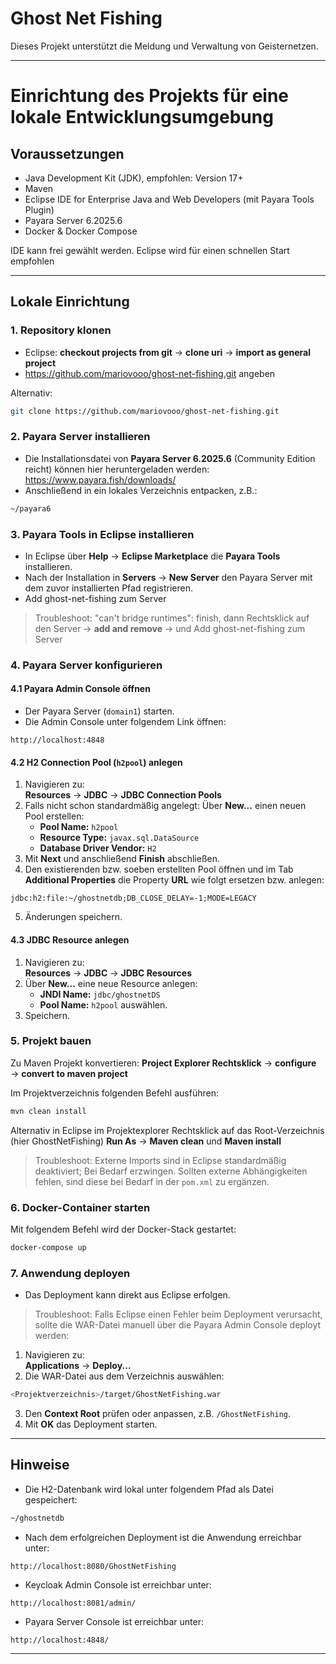 
# Ghost Net Fishing

Dieses Projekt unterstützt die Meldung und Verwaltung von Geisternetzen.  

---

# Einrichtung des Projekts für eine lokale Entwicklungsumgebung

## Voraussetzungen

- Java Development Kit (JDK), empfohlen: Version 17+
- Maven
- Eclipse IDE for Enterprise Java and Web Developers (mit Payara Tools Plugin)
- Payara Server 6.2025.6
- Docker & Docker Compose

IDE kann frei gewählt werden. Eclipse wird für einen schnellen Start empfohlen

---

## Lokale Einrichtung

### 1. Repository klonen

- Eclipse: **checkout projects from git** → **clone uri** → **import as general project**
- https://github.com/mariovooo/ghost-net-fishing.git angeben

Alternativ:

```bash
git clone https://github.com/mariovooo/ghost-net-fishing.git
```

### 2. Payara Server installieren

- Die Installationsdatei von **Payara Server 6.2025.6** (Community Edition reicht) können hier heruntergeladen werden:  
  https://www.payara.fish/downloads/
- Anschließend in ein lokales Verzeichnis entpacken, z.B.:

```bash
~/payara6
```

### 3. Payara Tools in Eclipse installieren

- In Eclipse über **Help** → **Eclipse Marketplace** die **Payara Tools** installieren.
- Nach der Installation in **Servers** → **New Server** den Payara Server mit dem zuvor installierten Pfad registrieren.
- Add ghost-net-fishing zum Server
> Troubleshoot: "can't bridge runtimes": finish, dann Rechtsklick auf den Server → **add and remove** → und Add ghost-net-fishing zum Server

### 4. Payara Server konfigurieren

#### 4.1 Payara Admin Console öffnen

- Der Payara Server (`domain1`) starten.
- Die Admin Console unter folgendem Link öffnen:

```
http://localhost:4848
```

#### 4.2 H2 Connection Pool (`h2pool`) anlegen

1. Navigieren zu:  
   **Resources** → **JDBC** → **JDBC Connection Pools**
2. Falls nicht schon standardmäßig angelegt: Über **New...** einen neuen Pool erstellen:
   - **Pool Name:** `h2pool`
   - **Resource Type:** `javax.sql.DataSource`
   - **Database Driver Vendor:** `H2`
3. Mit **Next** und anschließend **Finish** abschließen.
4. Den existierenden bzw. soeben erstellten Pool öffnen und im Tab **Additional Properties** die Property **URL** wie folgt ersetzen bzw. anlegen:

```
jdbc:h2:file:~/ghostnetdb;DB_CLOSE_DELAY=-1;MODE=LEGACY
```

5. Änderungen speichern.

#### 4.3 JDBC Resource anlegen

1. Navigieren zu:  
   **Resources** → **JDBC** → **JDBC Resources**
2. Über **New...** eine neue Resource anlegen:
   - **JNDI Name:** `jdbc/ghostnetDS`
   - **Pool Name:** `h2pool` auswählen.
3. Speichern.

### 5. Projekt bauen

Zu Maven Projekt konvertieren: **Project Explorer Rechtsklick** → **configure** → **convert to maven project**

Im Projektverzeichnis folgenden Befehl ausführen:

```bash
mvn clean install
```

Alternativ in Eclipse im Projektexplorer Rechtsklick auf das Root-Verzeichnis (hier GhostNetFishing) **Run As** → **Maven clean** und **Maven install**

> Troubleshoot: Externe Imports sind in Eclipse standardmäßig deaktiviert; Bei Bedarf erzwingen. Sollten externe Abhängigkeiten fehlen, sind diese bei Bedarf in der `pom.xml` zu ergänzen.

### 6. Docker-Container starten

Mit folgendem Befehl wird der Docker-Stack gestartet:

```bash
docker-compose up
```

### 7. Anwendung deployen

- Das Deployment kann direkt aus Eclipse erfolgen.

> Troubleshoot: Falls Eclipse einen Fehler beim Deployment verursacht, sollte die WAR-Datei manuell über die Payara Admin Console deployt werden:

1. Navigieren zu:  
   **Applications** → **Deploy...**
2. Die WAR-Datei aus dem Verzeichnis auswählen:

```bash
<Projektverzeichnis>/target/GhostNetFishing.war
```

3. Den **Context Root** prüfen oder anpassen, z.B. `/GhostNetFishing`.
4. Mit **OK** das Deployment starten.

---

## Hinweise

- Die H2-Datenbank wird lokal unter folgendem Pfad als Datei gespeichert:

```bash
~/ghostnetdb
```

- Nach dem erfolgreichen Deployment ist die Anwendung erreichbar unter:

```
http://localhost:8080/GhostNetFishing
```

- Keycloak Admin Console ist erreichbar unter:

```
http://localhost:8081/admin/
```

- Payara Server Console ist erreichbar unter:

```
http://localhost:4848/
```

---
